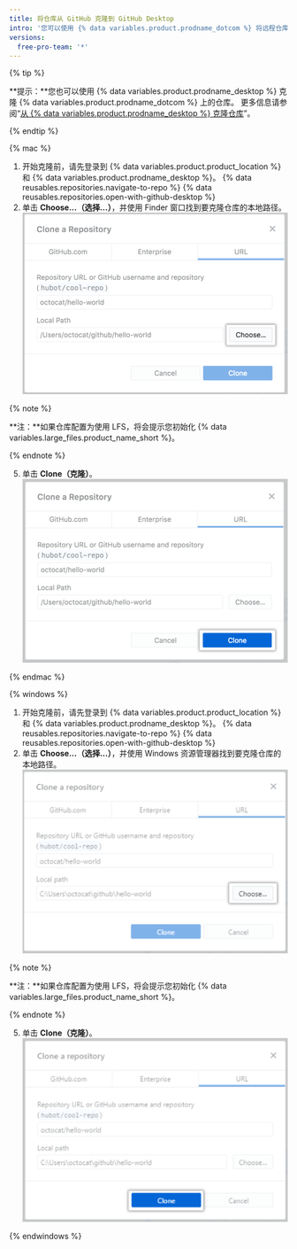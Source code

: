 ```yaml
---
title: 将仓库从 GitHub 克隆到 GitHub Desktop
intro: '您可以使用 {% data variables.product.prodname_dotcom %} 将远程仓库克隆到 {% data variables.product.prodname_desktop %}。'
versions:
  free-pro-team: '*'
---
```


{% tip %}

**提示：**您也可以使用 {% data variables.product.prodname_desktop %} 克隆 {% data variables.product.prodname_dotcom %} 上的仓库。  更多信息请参阅“[从 {% data variables.product.prodname_desktop %} 克隆仓库](/desktop/guides/contributing-to-projects/cloning-a-repository-from-github-to-github-desktop/)”。

{% endtip %}

{% mac %}

1. 开始克隆前，请先登录到 {% data variables.product.product_location %} 和 {% data variables.product.prodname_desktop %}。
{% data reusables.repositories.navigate-to-repo %}
{% data reusables.repositories.open-with-github-desktop %}
5. 单击 **Choose...（选择...）**，并使用 Finder 窗口找到要克隆仓库的本地路径。 ![URL 选项卡中的选择按钮](/assets/images/help/desktop/clone-choose-button-url-mac.png)

  {% note %}

  **注：**如果仓库配置为使用 LFS，将会提示您初始化 {% data variables.large_files.product_name_short %}。

  {% endnote %}

5. 单击 **Clone（克隆）**。 ![URL 选项卡中的克隆按钮](/assets/images/help/desktop/clone-button-url-mac.png)

{% endmac %}

{% windows %}

1. 开始克隆前，请先登录到 {% data variables.product.product_location %} 和 {% data variables.product.prodname_desktop %}。
{% data reusables.repositories.navigate-to-repo %}
{% data reusables.repositories.open-with-github-desktop %}
5. 单击 **Choose...（选择...）**，并使用 Windows 资源管理器找到要克隆仓库的本地路径。 ![选择按钮](/assets/images/help/desktop/clone-choose-button-url-win.png)

  {% note %}

  **注：**如果仓库配置为使用 LFS，将会提示您初始化 {% data variables.large_files.product_name_short %}。

  {% endnote %}

5. 单击 **Clone（克隆）**。 ![克隆按钮](/assets/images/help/desktop/clone-button-url-win.png)

{% endwindows %}
